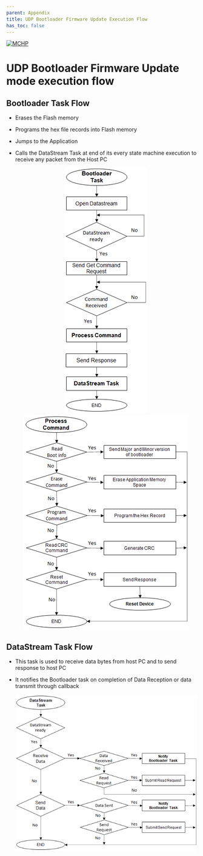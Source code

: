 ```yaml
---
parent: Appendix
title: UDP Bootloader Firmware Update Execution Flow
has_toc: false
---
```


[![MCHP](https://www.microchip.com/ResourcePackages/Microchip/assets/dist/images/logo.png)](https://www.microchip.com)

# UDP Bootloader Firmware Update mode execution flow

## Bootloader Task Flow

- Erases the Flash memory 

- Programs the hex file records into Flash memory 

- Jumps to the Application 

- Calls the DataStream Task at end of its every state machine execution to receive any packet from the Host PC 

    <p align="center">
        <img src = "../images/bootloader_task_execution_flow.png"/>
        <img src = "../images/bootloader_process_command_execution_flow.png"/>
    </p>

## DataStream Task Flow

- This task is used to receive data bytes from host PC and to send response to host PC 

- It notifies the Bootloader task on completion of Data Reception or data transmit through callback 

    <p align="center">
        <img src = "../images/bootloader_datastream_task_execution_flow.png"/>
    </p>

